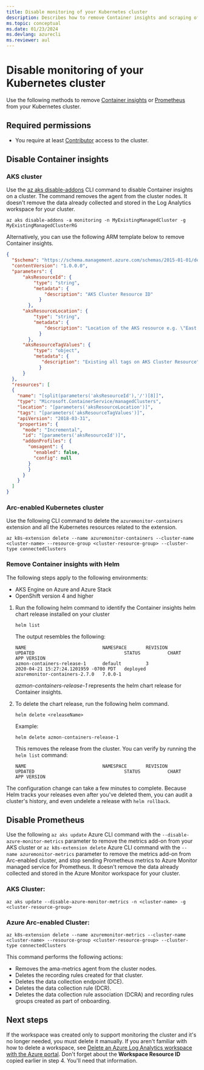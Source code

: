 ```yaml
---
title: Disable monitoring of your Kubernetes cluster
description: Describes how to remove Container insights and scraping of Prometheus metrics from your Kubernetes cluster.
ms.topic: conceptual
ms.date: 01/23/2024
ms.devlang: azurecli
ms.reviewer: aul
---
```


# Disable monitoring of your Kubernetes cluster

Use the following methods to remove [Container insights](#disable-container-insights) or [Prometheus](#disable-prometheus) from your Kubernetes cluster.

## Required permissions

- You require at least [Contributor](/azure/role-based-access-control/built-in-roles#contributor) access to the cluster.

## Disable Container insights

### AKS cluster

Use the [az aks disable-addons](/cli/azure/aks#az-aks-disable-addons) CLI command to disable Container insights on a cluster. The command removes the agent from the cluster nodes. It doesn't remove the data already collected and stored in the Log Analytics workspace for your cluster.

```azurecli
az aks disable-addons -a monitoring -n MyExistingManagedCluster -g MyExistingManagedClusterRG
```

Alternatively, you can use the following ARM template below to remove Container insights. 

  ```json
{
    "$schema": "https://schema.management.azure.com/schemas/2015-01-01/deploymentTemplate.json#",
    "contentVersion": "1.0.0.0",
    "parameters": {
        "aksResourceId": {
            "type": "string",
            "metadata": {
                "description": "AKS Cluster Resource ID"
              }
          },
        "aksResourceLocation": {
            "type": "string",
            "metadata": {
                "description": "Location of the AKS resource e.g. \"East US\""
              }
          },
        "aksResourceTagValues": {
            "type": "object",
            "metadata": {
               "description": "Existing all tags on AKS Cluster Resource"
              }
        }
    },
    "resources": [
    {
      "name": "[split(parameters('aksResourceId'),'/')[8]]",
      "type": "Microsoft.ContainerService/managedClusters",
      "location": "[parameters('aksResourceLocation')]",
      "tags": "[parameters('aksResourceTagValues')]",
      "apiVersion": "2018-03-31",
      "properties": {
        "mode": "Incremental",
        "id": "[parameters('aksResourceId')]",
        "addonProfiles": {
          "omsagent": {
            "enabled": false,
            "config": null
          }
          }
        }
      }
    ]
  }
  ```

### Arc-enabled Kubernetes cluster
Use the following CLI command to delete the `azuremonitor-containers` extension and all the Kubernetes resources related to the extension.

```azurecli
az k8s-extension delete --name azuremonitor-containers --cluster-name <cluster-name> --resource-group <cluster-resource-group> --cluster-type connectedClusters
```

### Remove Container insights with Helm

The following steps apply to the following environments:

- AKS Engine on Azure and Azure Stack
- OpenShift version 4 and higher

1. Run the following helm command to identify the Container insights helm chart release installed on your cluster

    ```
    helm list
    ```

    The output resembles the following:

    ```
    NAME                            NAMESPACE       REVISION        UPDATED                                 STATUS          CHART                           APP VERSION
    azmon-containers-release-1      default         3               2020-04-21 15:27:24.1201959 -0700 PDT   deployed        azuremonitor-containers-2.7.0   7.0.0-1
    ```

    *azmon-containers-release-1* represents the helm chart release for Container insights.

2. To delete the chart release, run the following helm command.

    `helm delete <releaseName>`

    Example:

    `helm delete azmon-containers-release-1`

    This removes the release from the cluster. You can verify by running the `helm list` command:

    ```
    NAME                            NAMESPACE       REVISION        UPDATED                                 STATUS          CHART                           APP VERSION
    ```

The configuration change can take a few minutes to complete. Because Helm tracks your releases even after you've deleted them, you can audit a cluster's history, and even undelete a release with `helm rollback`.




## Disable Prometheus

Use the following `az aks update` Azure CLI command with the `--disable-azure-monitor-metrics` parameter to remove the metrics add-on from your AKS cluster or `az k8s-extension delete` Azure CLI command with the `--name azuremonitor-metrics` parameter to remove the metrics add-on from Arc-enabled cluster, and stop sending Prometheus metrics to Azure Monitor managed service for Prometheus. It doesn't remove the data already collected and stored in the Azure Monitor workspace for your cluster.

### AKS Cluster:

```azurecli
az aks update --disable-azure-monitor-metrics -n <cluster-name> -g <cluster-resource-group>
```

### Azure Arc-enabled Cluster:
```
az k8s-extension delete --name azuremonitor-metrics --cluster-name <cluster-name> --resource-group <cluster-resource-group> --cluster-type connectedClusters 
```

This command performs the following actions:

+ Removes the ama-metrics agent from the cluster nodes. 
+ Deletes the recording rules created for that cluster.  
+ Deletes the data collection endpoint (DCE).  
+ Deletes the data collection rule (DCR).
+ Deletes the data collection rule association (DCRA) and recording rules groups created as part of onboarding.




## Next steps

If the workspace was created only to support monitoring the cluster and it's no longer needed, you must delete it manually. If you aren't familiar with how to delete a workspace, see [Delete an Azure Log Analytics workspace with the Azure portal](../logs/delete-workspace.md). Don't forget about the **Workspace Resource ID** copied earlier in step 4. You'll need that information.
